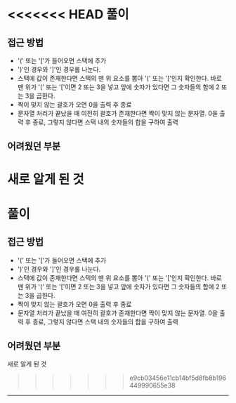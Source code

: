 <<<<<<< HEAD
풀이
====
접근 방법
----------------------

* '(' 또는 '['가 들어오면 스택에 추가
* ')'인 경우와 ']'인 경우롤 나눈다.
* 스택에 값이 존재한다면 스택의 맨 위 요소를 뽑아 '(' 또는 '['인지 확인한다. 바로 맨 위가 '(' 또는 '['이면 2 또는 3을 넣고 앞에 숫자가 있다면 그 숫자들의 합에 2 또는 3을 곱한다.
* 짝이 맞지 않는 괄호가 오면 0을 출력 후 종료
* 문자열 처리가 끝났을 때 여전히 괄호가 존재한다면 짝이 맞지 않는 문자열. 0을 출력 후 종료, 그렇지 않다면 스택 내의 숫자들의 합을 구하여 출력

어려웠던 부분
----------------------

새로 알게 된 것
=======
풀이
====
접근 방법
----------------------

* '(' 또는 '['가 들어오면 스택에 추가
* ')'인 경우와 ']'인 경우롤 나눈다.
* 스택에 값이 존재한다면 스택의 맨 위 요소를 뽑아 '(' 또는 '['인지 확인한다. 바로 맨 위가 '(' 또는 '['이면 2 또는 3을 넣고 앞에 숫자가 있다면 그 숫자들의 합에 2 또는 3을 곱한다.
* 짝이 맞지 않는 괄호가 오면 0을 출력 후 종료
* 문자열 처리가 끝났을 때 여전히 괄호가 존재한다면 짝이 맞지 않는 문자열. 0을 출력 후 종료, 그렇지 않다면 스택 내의 숫자들의 합을 구하여 출력

어려웠던 부분
----------------------

새로 알게 된 것
>>>>>>> e9cb03456e11cb14bf5d8fb8b196449990655e38
----------------------